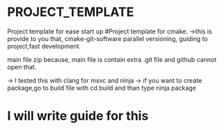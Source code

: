 # PROJECT_TEMPLATE
Project template for ease start up
#Project template for cmake.
->this is provide to you that, cmake-git-software parallel versioning, guiding to project,fast development.

main file zip because, main file is contain extra .git file and github cannot open that.

-> I tested this with clang for msvc and ninja
-> if you want to create package,go to build file with cd build and than type ninja package

# I will write guide for this
